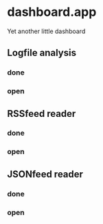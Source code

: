 # dashboard.app
Yet another little dashboard

## Logfile analysis
### done
### open

## RSSfeed reader
### done
### open

## JSONfeed reader
### done
### open
